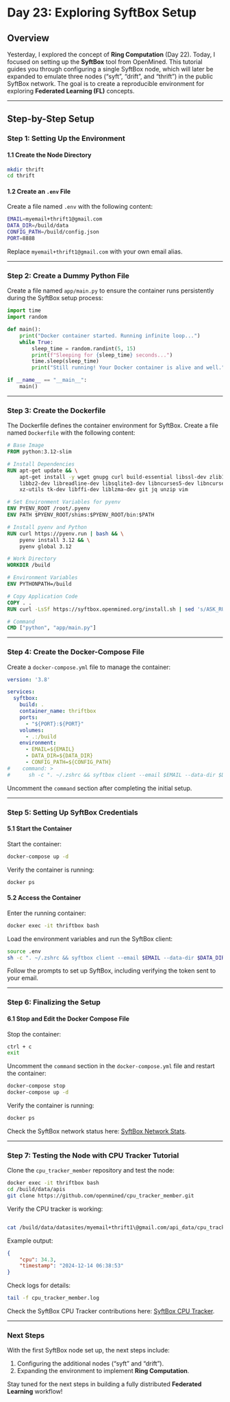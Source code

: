 
# **Day 23: Exploring SyftBox Setup**

## **Overview**

Yesterday, I explored the concept of **Ring Computation** (Day 22). Today, I focused on setting up the **SyftBox** tool from OpenMined. This tutorial guides you through configuring a single SyftBox node, which will later be expanded to emulate three nodes (“syft”, “drift”, and “thrift”) in the public SyftBox network. The goal is to create a reproducible environment for exploring **Federated Learning (FL)** concepts.

---

## **Step-by-Step Setup**

### **Step 1: Setting Up the Environment**

#### **1.1 Create the Node Directory**

```sh
mkdir thrift
cd thrift
```

#### **1.2 Create an `.env` File**

Create a file named `.env` with the following content:

```sh
EMAIL=myemail+thrift1@gmail.com
DATA_DIR=/build/data
CONFIG_PATH=/build/config.json
PORT=8888
```

Replace `myemail+thrift1@gmail.com` with your own email alias.

---

### **Step 2: Create a Dummy Python File**

Create a file named `app/main.py` to ensure the container runs persistently during the SyftBox setup process:

```python
import time
import random

def main():
    print("Docker container started. Running infinite loop...")
    while True:
        sleep_time = random.randint(5, 15)
        print(f"Sleeping for {sleep_time} seconds...")
        time.sleep(sleep_time)
        print("Still running! Your Docker container is alive and well.")

if __name__ == "__main__":
    main()
```

---

### **Step 3: Create the Dockerfile**

The Dockerfile defines the container environment for SyftBox. Create a file named `Dockerfile` with the following content:

```Dockerfile
# Base Image
FROM python:3.12-slim

# Install Dependencies
RUN apt-get update && \
    apt-get install -y wget gnupg curl build-essential libssl-dev zlib1g-dev \
    libbz2-dev libreadline-dev libsqlite3-dev libncurses5-dev libncursesw5-dev \
    xz-utils tk-dev libffi-dev liblzma-dev git jq unzip vim

# Set Environment Variables for pyenv
ENV PYENV_ROOT /root/.pyenv
ENV PATH $PYENV_ROOT/shims:$PYENV_ROOT/bin:$PATH

# Install pyenv and Python
RUN curl https://pyenv.run | bash && \
    pyenv install 3.12 && \
    pyenv global 3.12

# Work Directory
WORKDIR /build

# Environment Variables
ENV PYTHONPATH=/build

# Copy Application Code
COPY . .
RUN curl -LsSf https://syftbox.openmined.org/install.sh | sed 's/ASK_RUN_CLIENT=1/ASK_RUN_CLIENT=0/' | sh

# Command
CMD ["python", "app/main.py"]
```

---

### **Step 4: Create the Docker-Compose File**

Create a `docker-compose.yml` file to manage the container:

```yaml
version: '3.8'

services:
  syftbox:
    build: .
    container_name: thriftbox
    ports:
      - "${PORT}:${PORT}"
    volumes:
      - .:/build
    environment:
      - EMAIL=${EMAIL}
      - DATA_DIR=${DATA_DIR}
      - CONFIG_PATH=${CONFIG_PATH}
#    command: >
#      sh -c ". ~/.zshrc && syftbox client --email $EMAIL --data-dir $DATA_DIR --config_path $CONFIG_PATH --port $PORT"
```

Uncomment the `command` section after completing the initial setup.

---

### **Step 5: Setting Up SyftBox Credentials**

#### **5.1 Start the Container**

Start the container:

```sh
docker-compose up -d
```

Verify the container is running:

```sh
docker ps
```

#### **5.2 Access the Container**

Enter the running container:

```sh
docker exec -it thriftbox bash
```

Load the environment variables and run the SyftBox client:

```sh
source .env
sh -c ". ~/.zshrc && syftbox client --email $EMAIL --data-dir $DATA_DIR --config_path $CONFIG_PATH --port $PORT"
```

Follow the prompts to set up SyftBox, including verifying the token sent to your email.

---

### **Step 6: Finalizing the Setup**

#### **6.1 Stop and Edit the Docker Compose File**

Stop the container:

```sh
ctrl + c
exit
```

Uncomment the `command` section in the `docker-compose.yml` file and restart the container:

```sh
docker-compose stop
docker-compose up -d
```

Verify the container is running:

```sh
docker ps
```

Check the SyftBox network status here:
[SyftBox Network Stats](https://syftbox.openmined.org/datasites/aggregator@openmined.org/syft_stats.html).

---

### **Step 7: Testing the Node with CPU Tracker Tutorial**

Clone the `cpu_tracker_member` repository and test the node:

```sh
docker exec -it thriftbox bash
cd /build/data/apis
git clone https://github.com/openmined/cpu_tracker_member.git
```

Verify the CPU tracker is working:

```sh

cat /build/data/datasites/myemail+thrift1\@gmail.com/api_data/cpu_tracker/cpu_tracker.json
```

Example output:

```json
{
    "cpu": 34.3,
    "timestamp": "2024-12-14 06:38:53"
}
```

Check logs for details:

```sh
tail -f cpu_tracker_member.log
```

Check the SyftBox CPU Tracker contributions here:
[SyftBox CPU Tracker](https://syftbox.openmined.org/datasites/aggregator@openmined.org/index.html).

---

### **Next Steps**

With the first SyftBox node set up, the next steps include:

1. Configuring the additional nodes (“syft” and “drift”).
2. Expanding the environment to implement **Ring Computation**.

Stay tuned for the next steps in building a fully distributed **Federated Learning** workflow!

